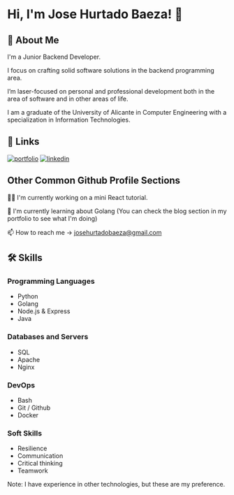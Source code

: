 # Hi, I'm Jose Hurtado Baeza! 👋

## 🚀 About Me
I'm a Junior Backend Developer.

I focus on crafting solid software solutions in the backend programming area.

I’m laser-focused on personal and professional development both in the area of software and in other areas of life.

I am a graduate of the University of Alicante in Computer Engineering with a specialization in Information Technologies.

## 🔗 Links
[![portfolio](https://img.shields.io/badge/my_portfolio-000?style=for-the-badge&logo=ko-fi&logoColor=white)](https://josehurtadobaeza.super.site/)
[![linkedin](https://img.shields.io/badge/linkedin-0A66C2?style=for-the-badge&logo=linkedin&logoColor=white)](https://www.linkedin.com/in/jose-hurtado-baeza-5406b4223/)


## Other Common Github Profile Sections
👩‍💻 I'm currently working on a mini React tutorial.

🧠 I'm currently learning about Golang (You can check the blog section in my portfolio to see what I'm doing)

📫 How to reach me -> josehurtadobaeza@gmail.com

## 🛠 Skills
### Programming Languages
- Python
- Golang
- Node.js & Express
- Java
### Databases and Servers
- SQL
- Apache
- Nginx
### DevOps
- Bash
- Git / Github
- Docker
### Soft Skills
- Resilience
- Communication
- Critical thinking
- Teamwork

Note: I have experience in other technologies, but these are my preference.
